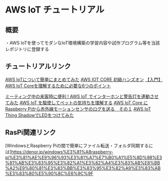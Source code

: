 # AWS IoT チュートリアル

## 概要
・AWS IoTを使ってモダンなIoT環境構築の学習内容や試作プログラム等を当該レポジトリに登録する

## チュートリアルリンク

[AWS IoTについて簡単にまとめてみた](https://recipe.kc-cloud.jp/archives/8538)
[AWS IOT CORE 初級ハンズオン](https://aws-iot-core-for-beginners.workshop.aws/)
[【入門】AWS IoT Coreを理解するために必要な6つのポイント](https://dev.classmethod.jp/articles/aws-iot-core-introduction/)

[ミーティング中の来客時に便利 ! AWS IoT でインターホンと警告灯を連動させてみた](https://aws.amazon.com/jp/builders-flash/202101/iot-patlite/?awsf.filter-name=*all)
[AWS IoT を駆使してペットの気持ちを理解する](https://aws.amazon.com/jp/builders-flash/202105/smart-pet-communication/?awsf.filter-name=*all)
[AWS IoT Core にRaspberry Piから赤外線モーションセンサのログを送る　その１](https://www.seeds-std.co.jp/blog/creators/2020-01-31-184810/)
[AWS IoT Thing ShadowでLEDをつけてみた](https://iotnews.jp/archives/6599)

## RasPi関連リンク

[WindowsとRaspberry Piの間で簡単にファイル転送・フォルダ同期するには]https://denor.jp/windows%E3%81%A8raspberry-pi%E3%81%AE%E9%96%93%E3%81%A7%E7%B0%A1%E5%8D%98%E3%81%AB%E3%83%95%E3%82%A1%E3%82%A4%E3%83%AB%E8%BB%A2%E9%80%81%E3%83%BB%E3%83%95%E3%82%A9%E3%83%AB%E3%83%80%E5%90%8C%E6%9C%9F
